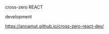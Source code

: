 cross-zero REACT

development

<!-- [![Build Status](https://travis-ci.org/AnnaMut/cross-zero-react-dev.svg?branch=master)](https://travis-ci.org/AnnaMut/cross-zero-react-dev.svg?branch=maste) -->

https://annamut.github.io/cross-zero-react-dev/
